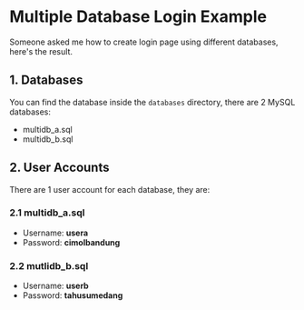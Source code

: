 # Multiple Database Login Example

Someone asked me how to create login page using different databases, here's the result.

## 1. Databases

You can find the database inside the `databases` directory, there are 2 MySQL databases:
* multidb_a.sql
* multidb_b.sql

## 2. User Accounts

There are 1 user account for each database, they are:

### 2.1 multidb_a.sql

* Username: **usera**
* Password: **cimolbandung**

### 2.2 mutlidb_b.sql

* Username: **userb**
* Password: **tahusumedang**
